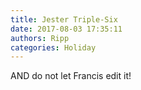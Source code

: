 ```yaml
---
title: Jester Triple-Six
date: 2017-08-03 17:35:11
authors: Ripp
categories: Holiday
---
```


 AND do not let Francis edit it!